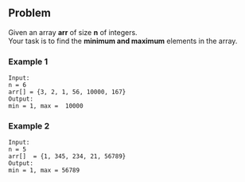 ## Problem
Given an array **arr** of size **n** of integers. <br> Your task is to find the **minimum and maximum** elements in the array.

### Example 1
```
Input:
n = 6
arr[] = {3, 2, 1, 56, 10000, 167}
Output:
min = 1, max =  10000
```
### Example 2
```
Input:
n = 5
arr[]  = {1, 345, 234, 21, 56789}
Output:
min = 1, max = 56789
```
